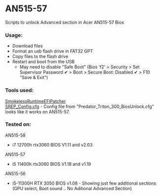 # AN515-57
Scripts to unlock Advanced section in Acer AN515-57 Bios
### Usage:
  - Download files
  - Format an usb flash drive in FAT32 GPT
  - Copy files to the flash drive
  - Restart and boot from the USB
    * May need to disable "Safe Boot" (Bios 'f2' > Security > Set Supervisor Password ✔ > Boot > Secure Boot: Disabled ✔ > F10 "Save & Exit")


### Tools used:
 [SmokelessRuntimeEFIPatcher](https://github.com/SmokelessCPUv2/SmokelessRuntimeEFIPatcher "SmokelessRuntimeEFIPatcher") </br>
 [SREP_Config.cfg](https://github.com/SmokelessCPUv2/SREP-Community-Patches/blob/main/Configs/Predator_Triton_300_BiosUnlock.cfg "SREP_Config.cfg") - Config file from "Predator_Triton_300_BiosUnlock.cfg" looks like it works on AN515-57.

### Tested on:
AN515-58
  - i7 12700h rtx3060 BIOS V1.11 and v2.03

AN515-57
  - i5 11400h rtx3060 BIOS V1.18 and v1.19

AN515-56
  - i5-11300H RTX 3050 BIOS v1.08 - Showing just few additional sections (GPU select, Boot sound .. No Aditional Advanced Section)
 
